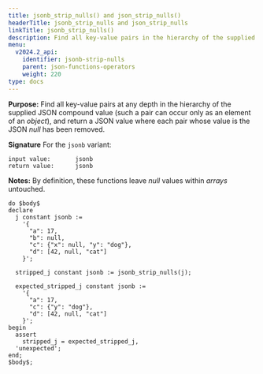 ```yaml
---
title: jsonb_strip_nulls() and json_strip_nulls()
headerTitle: jsonb_strip_nulls and json_strip_nulls
linkTitle: jsonb_strip_nulls()
description: Find all key-value pairs in the hierarchy of the supplied JSON compound value and return a JSON value where each null pair has been removed.
menu:
  v2024.2_api:
    identifier: jsonb-strip-nulls
    parent: json-functions-operators
    weight: 220
type: docs
---
```


**Purpose:** Find all key-value pairs at any depth in the hierarchy of the supplied JSON compound value (such a pair can occur only as an element of an _object_), and return a JSON value where each pair whose value is the JSON _null_ has been removed.

**Signature** For the `jsonb` variant:

```
input value:       jsonb
return value:      jsonb
```

**Notes:** By definition, these functions leave _null_ values within _arrays_ untouched.

```plpgsql
do $body$
declare
  j constant jsonb :=
    '{
      "a": 17,
      "b": null,
      "c": {"x": null, "y": "dog"},
      "d": [42, null, "cat"]
    }';

  stripped_j constant jsonb := jsonb_strip_nulls(j);

  expected_stripped_j constant jsonb :=
    '{
      "a": 17,
      "c": {"y": "dog"},
      "d": [42, null, "cat"]
    }';
begin
  assert
    stripped_j = expected_stripped_j,
  'unexpected';
end;
$body$;
```
